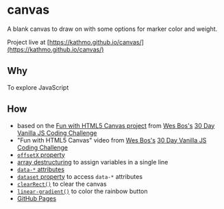 # canvas
A blank canvas to draw on with some options for marker color and weight.

Project live at [https://kathmo.github.io/canvas/](https://kathmo.github.io/canvas/)

## Why
To explore JavaScript

## How
* based on the [Fun with HTML5 Canvas project](https://github.com/wesbos/JavaScript30/tree/master/08%20-%20Fun%20with%20HTML5%20Canvas) from [Wes Bos's](https://github.com/wesbos) [30 Day Vanilla JS Coding Challenge](https://javascript30.com/)
* "Fun with HTML5 Canvas" video from [Wes Bos's](https://github.com/wesbos) [30 Day Vanilla JS Coding Challenge](https://javascript30.com/)
* [```offsetX``` property](https://developer.mozilla.org/en-US/docs/Web/API/MouseEvent/offsetX)
* [array destructuring](https://developer.mozilla.org/en-US/docs/Web/JavaScript/Reference/Operators/Destructuring_assignment) to assign variables in a single line
* [```data-*``` attributes](https://developer.mozilla.org/en-US/docs/Learn/HTML/Howto/Use_data_attributes)
* [```dataset``` property](https://developer.mozilla.org/en-US/docs/Web/API/HTMLElement/dataset) to access ```data-*``` attributes
* [```clearRect()```](https://developer.mozilla.org/en-US/docs/Web/API/CanvasRenderingContext2D/clearRect) to clear the canvas
* [```linear-gradient()```](https://developer.mozilla.org/en-US/docs/Web/CSS/linear-gradient) to color the rainbow button
* [GitHub Pages](https://pages.github.com/)
